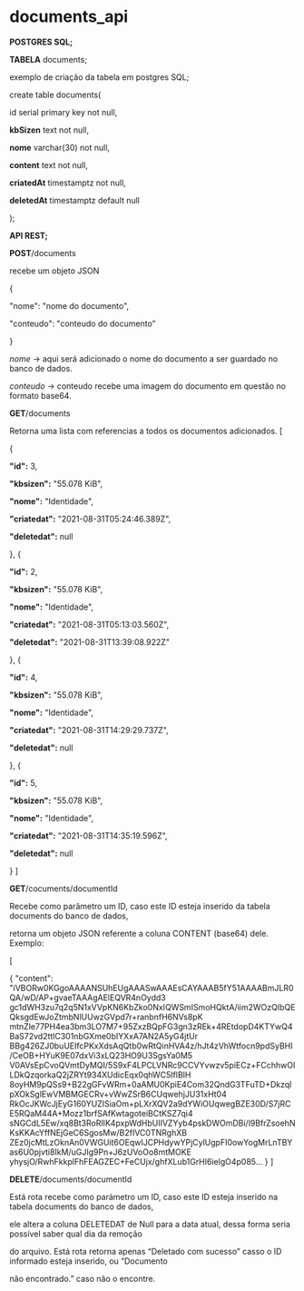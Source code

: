 # documents_api

**POSTGRES SQL;**

**TABELA** documents; 


exemplo de criação da tabela em postgres SQL;



create table documents(

id serial primary key not null,

**kbSizen** text not null,

**nome** varchar(30) not null,

**content** text not null,

**criatedAt** timestamptz not null,

**deletedAt** timestamptz default null

);


**API REST;**

**POST**/documents

recebe um objeto JSON 


{

"nome":  "nome do documento",

"conteudo": "conteudo do documento"

}


*nome* -> aqui será adicionado o nome do documento a ser guardado no banco de dados. 

*conteudo* -> conteudo recebe uma imagem do documento em questão no formato base64.


**GET**/documents 

Retorna uma lista com referencias a todos os documentos adicionados. [


{

  **"id":** 3,
	
  **"kbsizen":** "55.078 KiB",
	
  **"nome":** "Identidade",
	
  **"criatedat":** "2021-08-31T05:24:46.389Z",
	
  **"deletedat":** null
	
},
{

  **"id":** 2,
	
  **"kbsizen":** "55.078 KiB",
	
  **"nome":** "Identidade",
	
  **"criatedat":** "2021-08-31T05:13:03.560Z",
	
  **"deletedat":** "2021-08-31T13:39:08.922Z"
	
},
{

  **"id":** 4,
	
  **"kbsizen":** "55.078 KiB",
	
  **"nome":** "Identidade",
	
  **"criatedat":** "2021-08-31T14:29:29.737Z",
	
  **"deletedat":** null
	
},
{

  **"id":** 5,
	
  **"kbsizen":** "55.078 KiB",
	
  **"nome":** "Identidade",
	
  **"criatedat":** "2021-08-31T14:35:19.596Z",
	
  **"deletedat":** null
	
}
]

**GET**/cocuments/documentId 

Recebe como parâmetro um ID, caso este ID esteja inserido da tabela documents do banco de dados, 

retorna um objeto JSON referente a coluna CONTENT (base64) dele. Exemplo:

[


{
  "content": "iVBORw0KGgoAAAANSUhEUgAAASwAAAEsCAYAAAB5fY51AAAABmJLR0QA/wD/AP+gvaeTAAAgAElEQVR4nOydd3
	gc1dWH3zu7q2q5N1xVVpKN6KbZko0NxIQWSmISmoHQktA/iim2WOzQIbQEQksgdEwJoZtmbNlUUwzGVpd7r+ranbnfH6NVs8pK
	mtnZle77PH4ea3bm3LO7M7+95ZxzBQpFG3gn3zREk+4REtdopD4KTYwQ4BaS72vd2ttlC301nbGXme0bIYXxA7AN2A5yG4jtUr
	BBg426ZJ0buUEIfcPKxXdsAqQtb0wRtQinHVA4z/hJt4zVhWtfocn9pdSyBHI/CeOB+HYuK9E07dxVi3xLQ23HO9U3SgsYa0M5
	V0AVsEpCvoQVmtDyMQI/5S9xF4LPCLVNRc9CCVYvwzv5piECz+FCchhwOILDkQzqorkaQ2jZRYt934XUdicEqx0qhWC5IflBIH
	8oyHM9pQSs9+B22gGFvWRm+0aAMU0KpiE4Com32QndG3TFuTD+DkzqlpXOkSglEwVMBMGECRv+vWwZSrB6CUqwehjJU31xHt04
	RkOcJKWcJjEyG160YUZISiaOm+pLXrXQV2a9dYWiOUqwegBZE30D/S7jRCE5RQaM44A+Mozz1brfSAfKwtagoteiBCtKSZ7qi4
	sNGCdL5Ew/xq8Bt3RoRlIK4pxpWdHbUIIVZYyb4pskDWOmDBi/l9BfrZsoehNKsKKAcYffNEjGeC6SgosMw/B2fIVC0TNRghXB
	ZEz0jcMtLzOknAn0VWGUit6OEqwIJCPHdywYPjCylUgpFI0owYogMrLnTBYas6U0pjvti8IkM/uGJIg9Pn+J6zUVoOo8mtMOKE
	yhysjO/RwhFkkplFhFEAGZEC+FeCUjx/ghfXLub1GrHI6ielgO4p085...
} ]


**DELETE**/documents/documentId 

Está rota recebe como parámetro um ID, caso este ID esteja inserido na tabela documents do banco de dados, 

ele altera a coluna DELETEDAT de Null para a data atual, dessa forma seria possível saber qual dia da remoção 

do arquivo. Está rota retorna apenas “Deletado com sucesso” casso o ID informado esteja inserido, ou “Documento 

não encontrado.” caso não o encontre.

